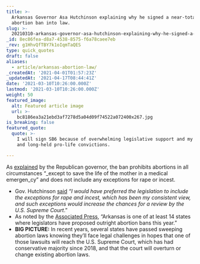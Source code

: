 ```yaml
---
title: >-
  Arkansas Governor Asa Hutchinson explaining why he signed a near-total
  abortion ban into law.
slug: >-
  20210310-arkansas-governor-asa-hutchinson-explaining-why-he-signed-a-near-total-abortion-ban-into
_id: 8ec86fea-d8a7-4538-8575-f6a78caee7eb
_rev: g1HhvQfTBY7k1oIqmTaQES
type: quick_quotes
draft: false
aliases:
  - article/arkansas-abortion-law/
_createdAt: '2021-04-01T01:57:23Z'
_updatedAt: '2021-04-17T08:44:41Z'
date: '2021-03-10T10:26:00.000Z'
lastmod: '2021-03-10T10:26:00.000Z'
weight: 50
featured_image:
  alt: Featured article image
  url: >-
    bc8186ea3a21ebd3af7278d5a04d09f74522a072400x267.jpg
is_breaking: false
featured_quote:
  quote: >-
    I will sign SB6 because of overwhelming legislative support and my sincere
    and long-held pro-life convictions.

---
```

As [explained](https://portal.arkansas.gov/agency/governors-office/news/governor-hutchinson-issues-statement-on-signing-of-sb/) by the Republican governor, the ban prohibits abortions in all circumstances “_except to save the life of the mother in a medical emergen_cy” and does not include any exceptions for rape or incest.

* Gov. Hutchinson [said](https://portal.arkansas.gov/agency/governors-office/news/governor-hutchinson-issues-statement-on-signing-of-sb/) _“I would have preferred the legislation to include the exceptions for rape and incest, which has been my consistent view, and such exceptions would increase the chances for a review by the U.S. Supreme Court_.”
* As noted by the [Associated Press](https://apnews.com/article/us-news-arkansas-legislation-courts-asa-hutchinson-24ca79cb9b416f81d9152f54881c7a74), “Arkansas is one of at least 14 states where legislators have proposed outright abortion bans this year.”
* **BIG PICTURE:** In recent years, several states have passed sweeping abortion laws knowing they’ll face legal challenges in hopes that one of those lawsuits will reach the U.S. Supreme Court, which has had conservative majority since 2018, and that the court will overturn or change existing abortion laws.